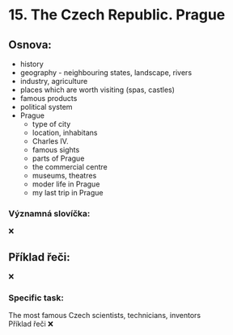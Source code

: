 # 15. The Czech Republic. Prague

## Osnova:

* history
* geography - neighbouring states, landscape, rivers
* industry, agriculture
* places which are worth visiting (spas, castles)
* famous products
* political system
* Prague
  * type of city
  * location, inhabitans
  * Charles IV.
  * famous sights
  * parts of Prague
  * the commercial centre
  * museums, theatres
  * moder life in Prague
  * my last trip in Prague
  
### Významná slovíčka:
❌
  
## Příklad řeči:
❌
  
### Specific task:
The most famous Czech scientists, technicians, inventors
<br>
Příklad řeči ❌
